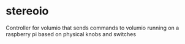 # stereoio
Controller for volumio that sends commands to volumio running on a raspberry pi based on physical knobs and switches
